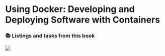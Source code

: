 # Using Docker: Developing and Deploying Software with Containers #

###  :books: Listings and tasks from this book

![](https://miro.medium.com/max/1200/1*9LvyeOd5dH0DRvyXj_hoMA.jpeg)
